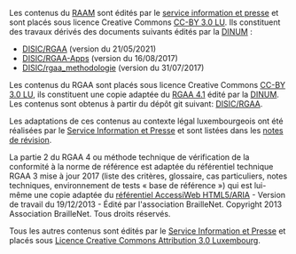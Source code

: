 Les contenus du [RAAM](./raam1/index.html) sont édités par le [service information et presse](https://sip.gouvernement.lu) et sont placés sous licence Creative Commons [CC-BY 3.0 LU](https://creativecommons.org/licenses/by/3.0/lu/). Ils constituent des travaux dérivés des documents suivants édités par la [DINUM](https://www.numerique.gouv.fr/dinum/) : 

- [DISIC/RGAA](https://github.com/DISIC/RGAA) (version du 21/05/2021) 
- [DISIC/RGAA-Apps](https://github.com/DISIC/rgaa-apps) (version du 16/08/2017)
- [DISIC/rgaa_methodologie](https://github.com/DISIC/rgaa_methodologie) (version du 31/07/2017)


Les contenus du RGAA sont placés sous licence Creative Commons [CC-BY 3.0 LU](https://creativecommons.org/licenses/by/3.0/lu/), ils constituent une copie adaptée du [RGAA 4.1](https://www.numerique.gouv.fr/publications/rgaa-accessibilite/) édité par la [DINUM](https://www.numerique.gouv.fr/dinum/). Les contenus sont obtenus à partir du dépôt git suivant:
[DISIC/RGAA](https://github.com/DISIC/RGAA).

Les adaptations de ces contenus au contexte légal luxembourgeois ont été réalisées par le [Service Information et Presse](https://sip.gouvernement.lu) et sont listées dans les [notes de révision](./rgaa4.1/notes-revision.html). 

La partie 2 du RGAA 4 ou méthode technique de vérification de la conformité à la norme de référence est adaptée du référentiel technique RGAA 3 mise à jour 2017 (liste des critères, glossaire, cas particuliers, notes techniques, environnement de tests « base de référence ») qui est lui-même une copie adaptée du [référentiel AccessiWeb HTML5/ARIA](http://www.accessiweb.org/index.php/accessiweb-html5aria-liste-deployee.html) - Version de travail du 19/12/2013 - Édité par l'association BrailleNet. Copyright 2013 Association BrailleNet. Tous droits réservés.

Tous les autres contenus sont édités par le [Service Information et Presse](https://sip.gouvernement.lu) et placés sous <a rel="license" href="http://creativecommons.org/licenses/by/3.0/lu/">Licence Creative Commons Attribution 3.0 Luxembourg</a>.
